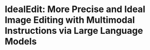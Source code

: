 # IdealEdit: More Precise and Ideal Image Editing with Multimodal Instructions via Large Language Models
